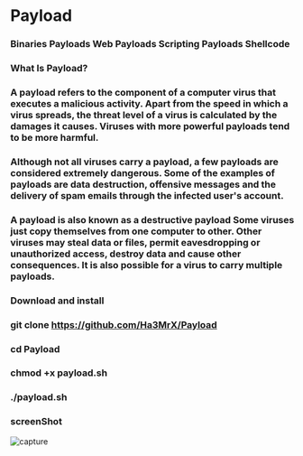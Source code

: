 # Payload
### Binaries Payloads Web Payloads Scripting Payloads Shellcode

### What Is Payload?

### A payload refers to the component of a computer virus that executes a malicious activity. Apart from the speed in which a virus spreads, the threat level of a virus is calculated by the damages it causes. Viruses with more powerful payloads tend to be more harmful.
### Although not all viruses carry a payload, a few payloads are considered extremely dangerous. Some of the examples of payloads are data destruction, offensive messages and the delivery of spam emails through the infected user's account.
### A payload is also known as a destructive payload Some viruses just copy themselves from one computer to other. Other viruses may steal data or files, permit eavesdropping or unauthorized access, destroy data and cause other consequences. It is also possible for a virus to carry multiple payloads.


### Download and install

### git clone https://github.com/Ha3MrX/Payload

### cd Payload

### chmod +x payload.sh

### ./payload.sh

### screenShot

![capture](https://user-images.githubusercontent.com/33704360/45164272-cdf31380-b1fa-11e8-8dbd-9a5da3e036fb.PNG)

